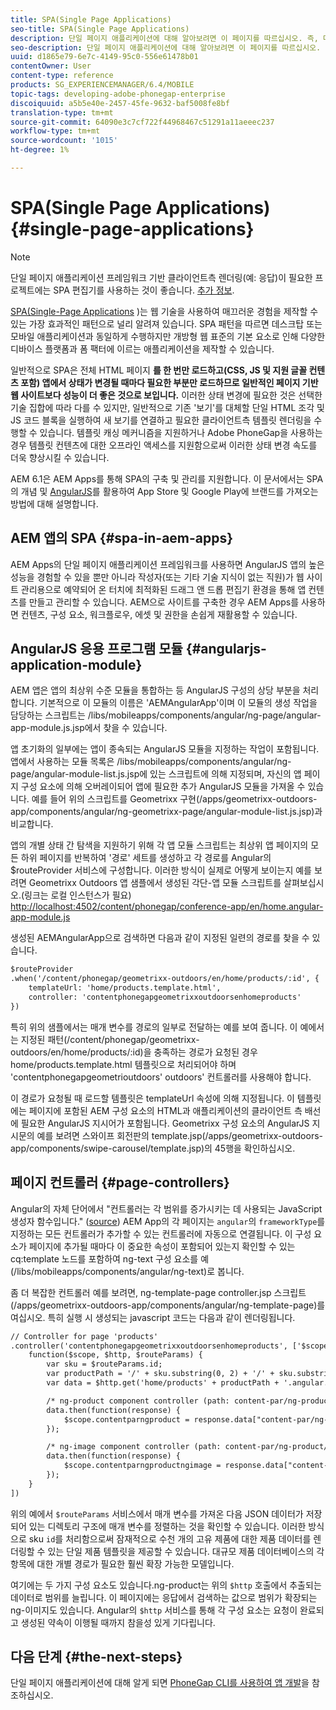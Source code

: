 ```yaml
---
title: SPA(Single Page Applications)
seo-title: SPA(Single Page Applications)
description: 단일 페이지 애플리케이션에 대해 알아보려면 이 페이지를 따르십시오. 즉, 데스크톱 또는 모바일 응용 프로그램과 동일하게 작동하는 응용 프로그램을 만들 수 있습니다.
seo-description: 단일 페이지 애플리케이션에 대해 알아보려면 이 페이지를 따르십시오. 즉, 데스크톱 또는 모바일 응용 프로그램과 동일하게 작동하는 응용 프로그램을 만들 수 있습니다.
uuid: d1865e79-6e7c-4149-95c0-556e61478b01
contentOwner: User
content-type: reference
products: SG_EXPERIENCEMANAGER/6.4/MOBILE
topic-tags: developing-adobe-phonegap-enterprise
discoiquuid: a5b5e40e-2457-45fe-9632-baf5008fe8bf
translation-type: tm+mt
source-git-commit: 64090e3c7cf722f44968467c51291a11aeeec237
workflow-type: tm+mt
source-wordcount: '1015'
ht-degree: 1%

---
```



# SPA(Single Page Applications){#single-page-applications}

>[!NOTE]
>
>단일 페이지 애플리케이션 프레임워크 기반 클라이언트측 렌더링(예: 응답)이 필요한 프로젝트에는 SPA 편집기를 사용하는 것이 좋습니다. [추가 정보](/help/sites-developing/spa-overview.md).

[SPA(Single-Page Applications](https://en.wikipedia.org/wiki/Single-page_application) )는 웹 기술을 사용하여 매끄러운 경험을 제작할 수 있는 가장 효과적인 패턴으로 널리 알려져 있습니다. SPA 패턴을 따르면 데스크탑 또는 모바일 애플리케이션과 동일하게 수행하지만 개방형 웹 표준의 기본 요소로 인해 다양한 디바이스 플랫폼과 폼 팩터에 이르는 애플리케이션을 제작할 수 있습니다.

일반적으로 SPA은 전체 HTML 페이지 **를 한 번만 로드하고(CSS, JS 및 지원 글꼴 컨텐츠 포함) 앱에서 상태가 변경될 때마다 필요한 부분만 로드하므로 일반적인 페이지 기반 웹 사이트보다 성능이 더 좋은 것으로 보입니다.** 이러한 상태 변경에 필요한 것은 선택한 기술 집합에 따라 다를 수 있지만, 일반적으로 기존 &#39;보기&#39;를 대체할 단일 HTML 조각 및 JS 코드 블록을 실행하여 새 보기를 연결하고 필요한 클라이언트측 템플릿 렌더링을 수행할 수 있습니다. 템플릿 캐싱 메커니즘을 지원하거나 Adobe PhoneGap을 사용하는 경우 템플릿 컨텐츠에 대한 오프라인 액세스를 지원함으로써 이러한 상태 변경 속도를 더욱 향상시킬 수 있습니다.

AEM 6.1은 AEM Apps를 통해 SPA의 구축 및 관리를 지원합니다. 이 문서에서는 SPA의 개념 및 [AngularJS](https://angularjs.org/)를 활용하여 App Store 및 Google Play에 브랜드를 가져오는 방법에 대해 설명합니다.

## AEM 앱의 SPA {#spa-in-aem-apps}

AEM Apps의 단일 페이지 애플리케이션 프레임워크를 사용하면 AngularJS 앱의 높은 성능을 경험할 수 있을 뿐만 아니라 작성자(또는 기타 기술 지식이 없는 직원)가 웹 사이트 관리용으로 예약되어 온 터치에 최적화된 드래그 앤 드롭 편집기 환경을 통해 앱 컨텐츠를 만들고 관리할 수 있습니다. AEM으로 사이트를 구축한 경우 AEM Apps를 사용하면 컨텐츠, 구성 요소, 워크플로우, 에셋 및 권한을 손쉽게 재활용할 수 있습니다.

## AngularJS 응용 프로그램 모듈 {#angularjs-application-module}

AEM 앱은 앱의 최상위 수준 모듈을 통합하는 등 AngularJS 구성의 상당 부분을 처리합니다. 기본적으로 이 모듈의 이름은 &#39;AEMAngularApp&#39;이며 이 모듈의 생성 작업을 담당하는 스크립트는 /libs/mobileapps/components/angular/ng-page/angular-app-module.js.jsp에서 찾을 수 있습니다.

앱 초기화의 일부에는 앱이 종속되는 AngularJS 모듈을 지정하는 작업이 포함됩니다. 앱에서 사용하는 모듈 목록은 /libs/mobileapps/components/angular/ng-page/angular-module-list.js.jsp에 있는 스크립트에 의해 지정되며, 자신의 앱 페이지 구성 요소에 의해 오버레이되어 앱에 필요한 추가 AngularJS 모듈을 가져올 수 있습니다. 예를 들어 위의 스크립트를 Geometrixx 구현(/apps/geometrixx-outdoors-app/components/angular/ng-geometrixx-page/angular-module-list.js.jsp)과 비교합니다.

앱의 개별 상태 간 탐색을 지원하기 위해 각 앱 모듈 스크립트는 최상위 앱 페이지의 모든 하위 페이지를 반복하여 &#39;경로&#39; 세트를 생성하고 각 경로를 Angular의 $routeProvider 서비스에 구성합니다. 이러한 방식이 실제로 어떻게 보이는지 예를 보려면 Geometrixx Outdoors 앱 샘플에서 생성된 각단-앱 모듈 스크립트를 살펴보십시오.(링크는 로컬 인스턴스가 필요) [http://localhost:4502/content/phonegap/conference-app/en/home.angular-app-module.js](http://localhost:4502/content/phonegap/conference-app/en/home.angular-app-module.js)

생성된 AEMAngularApp으로 검색하면 다음과 같이 지정된 일련의 경로를 찾을 수 있습니다.

```xml
$routeProvider
.when('/content/phonegap/geometrixx-outdoors/en/home/products/:id', {
    templateUrl: 'home/products.template.html',
    controller: 'contentphonegapgeometrixxoutdoorsenhomeproducts'
})
```

특히 위의 샘플에서는 매개 변수를 경로의 일부로 전달하는 예를 보여 줍니다. 이 예에서는 지정된 패턴(/content/phonegap/geometrixx-outdoors/en/home/products/:id)을 충족하는 경로가 요청된 경우 home/products.template.html 템플릿으로 처리되어야 하며 &#39;contentphonegapgeometrioutdoors&#39; outdoors&#39; 컨트롤러를 사용해야 합니다.

이 경로가 요청될 때 로드할 템플릿은 templateUrl 속성에 의해 지정됩니다. 이 템플릿에는 페이지에 포함된 AEM 구성 요소의 HTML과 애플리케이션의 클라이언트 측 배선에 필요한 AngularJS 지시어가 포함됩니다. Geometrixx 구성 요소의 AngularJS 지시문의 예를 보려면 스와이프 회전판의 template.jsp(/apps/geometrixx-outdoors-app/components/swipe-carousel/template.jsp)의 45행을 확인하십시오.

## 페이지 컨트롤러 {#page-controllers}

Angular의 자체 단어에서 &quot;컨트롤러는 각 범위를 증가시키는 데 사용되는 JavaScript 생성자 함수입니다.&quot; ([source](https://docs.angularjs.org/guide/controller)) AEM App의 각 페이지는 `angular`의 `frameworkType`를 지정하는 모든 컨트롤러가 추가할 수 있는 컨트롤러에 자동으로 연결됩니다. 이 구성 요소가 페이지에 추가될 때마다 이 중요한 속성이 포함되어 있는지 확인할 수 있는 cq:template 노드를 포함하여 ng-text 구성 요소를 예(/libs/mobileapps/components/angular/ng-text)로 봅니다.

좀 더 복잡한 컨트롤러 예를 보려면, ng-template-page controller.jsp 스크립트(/apps/geometrixx-outdoors-app/components/angular/ng-template-page)를 여십시오. 특히 실행 시 생성되는 javascript 코드는 다음과 같이 렌더링됩니다.

```xml
// Controller for page 'products'
.controller('contentphonegapgeometrixxoutdoorsenhomeproducts', ['$scope', '$http', '$routeParams',
    function($scope, $http, $routeParams) {
        var sku = $routeParams.id;
        var productPath = '/' + sku.substring(0, 2) + '/' + sku.substring(0, 4) + '/' + sku;
        var data = $http.get('home/products' + productPath + '.angular.json' + cacheKiller);

        /* ng-product component controller (path: content-par/ng-product) */
        data.then(function(response) {
            $scope.contentparngproduct = response.data["content-par/ng-product"].items;
        });

        /* ng-image component controller (path: content-par/ng-product/ng-image) */
        data.then(function(response) {
            $scope.contentparngproductngimage = response.data["content-par/ng-product/ng-image"].items;
        });
    }
])
```

위의 예에서 `$routeParams` 서비스에서 매개 변수를 가져온 다음 JSON 데이터가 저장되어 있는 디렉토리 구조에 매개 변수를 정렬하는 것을 확인할 수 있습니다. 이러한 방식으로 sku `id`를 처리함으로써 잠재적으로 수천 개의 고유 제품에 대한 제품 데이터를 렌더링할 수 있는 단일 제품 템플릿을 제공할 수 있습니다. 대규모 제품 데이터베이스의 각 항목에 대한 개별 경로가 필요한 훨씬 확장 가능한 모델입니다.

여기에는 두 가지 구성 요소도 있습니다.ng-product는 위의 `$http` 호출에서 추출되는 데이터로 범위를 늘립니다. 이 페이지에는 응답에서 검색하는 값으로 범위가 확장되는 ng-이미지도 있습니다. Angular의 `$http` 서비스를 통해 각 구성 요소는 요청이 완료되고 생성된 약속이 이행될 때까지 참을성 있게 기다립니다.

## 다음 단계 {#the-next-steps}

단일 페이지 애플리케이션에 대해 알게 되면 [PhoneGap CLI를 사용하여 앱 개발](/help/mobile/phonegap-apps-pg-cli.md)을 참조하십시오.
